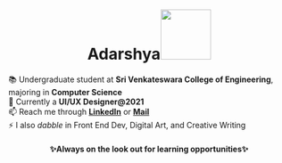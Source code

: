 <h1 align="center">Adarshya<img src="https://i.imgur.com/ljSjEjQ.gif" width=90px></h1>

:books: Undergraduate student at **Sri Venkateswara College of Engineering**, majoring in **Computer Science** <br>
🌱 Currently a **UI/UX Designer@2021** <br>
📫 Reach me through **[LinkedIn](https://www.linkedin.com/in/adarshya/)** or **[Mail](mailto:adarshyahari@gmail.com)** <br>
⚡ I also _dabble_ in Front End Dev, Digital Art, and Creative Writing <br>
<h4 align="center">✨Always on the look out for learning opportunities✨</h4> 
